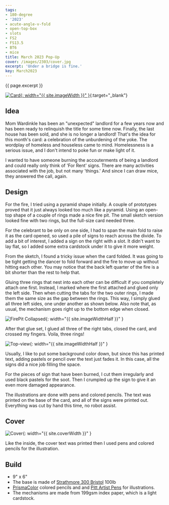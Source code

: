 ```yaml
---
tags:
- 180-degree
- '2023'
- acute-angle-v-fold
- open-top-box
- slots
- FS2
- FS13.5
- BT6
- mice
title: March 2023 Pop-Up
cover: /images/2303/cover.jpg
excerpt: 'Under a bridge is fine.'
key: March2023
---
```

{{ page.excerpt }}

[![Card]({{site.baseurl}}/images/2303/popup.gif){: width="{{ site.imageWidth }}" }](/images/2303/popup.gif "Click to replay in a new tab"){:target="_blank"}

## Idea

Mom Wardinkle has been an "unexpected" landlord for a few years now and has been ready to relinquish the title for some time now. Finally, the last house has been sold, and she is no longer a landlord! That's the idea for this month's card: a celebration of the unburdening of the yoke. The wordplay of homeless and houseless came to mind. Homelessness is a serious issue, and I don't intend to poke fun or make light of it.

I wanted to have someone burning the accouterments of being a landlord and could really only think of 'For Rent' signs. There are many activities associated with the job, but not many 'things.' And since I can draw mice, they answered the call, again.

## Design

For the fire, I tried using a pyramid shape initially. A couple of prototypes proved that it just always looked too much like a pyramid. Using an open-top shape of a couple of rings made a nice fire pit. The small sketch version looked fine with two rings, but the full-size card needed three.

For the celebrant to be only on one side, I had to span the main fold to raise it as the card opened, so used a pile of signs to reach across the divide. To add a bit of interest, I added a sign on the right with a slot. It didn't want to lay flat, so I added some extra cardstock under it to give it more weight.

From the sketch, I found a tricky issue when the card folded. It was going to be tight getting the dancer to fold forward and the fire to move up without hitting each other. You may notice that the back left quarter of the fire is a bit shorter than the rest to help that.

Gluing three rings that nest into each other can be difficult if you completely attach one first. Instead, I marked where the first attached and glued only the left side. Then when cutting the tabs for the two outer rings, I made them the same size as the gap between the rings. This way, I simply glued all three left sides, one under another as shown below. Also note that, as usual, the mechanism goes right up to the bottom edge when closed.

![FirePit Collapsed]({{site.baseurl}}/images/2303/fire-pit.jpg){: width="{{ site.imageWidthHalf }}" }

After that glue set, I glued all three of the right tabs, closed the card, and crossed my fingers. Voila, three rings!

![Top-view]({{site.baseurl}}/images/2303/top.jpg){: width="{{ site.imageWidthHalf }}" }

Usually, I like to put some background color down, but since this has printed text, adding pastels or pencil over the text just fades it. In this case, all the signs did a nice job filling the space.

For the pieces of sign that have been burned, I cut them irregularly and used black pastels for the soot. Then I crumpled up the sign to give it an even more damaged appearance.

The illustrations are done with pens and colored pencils. The text was printed on the base of the card, and all of the signs were printed out. Everything was cut by hand this time, no robot assist.

## Cover

![Cover]({{site.baseurl}}{{page.cover}}){: width="{{ site.coverWidth }}" }

Like the inside, the cover text was printed then I used pens and colored pencils for the illustration.

## Build

- 9" x 6"
- The base is made of [Strathmore 300 Bristol](/supplies.html#strathmore-300-bristol) 100lb
- [PrismaColor](/supplies.html#prismacolor-colored-pencils) colored pencils and and [Pitt Artist Pens](/supplies.html#faber-castell-pitt-artist-pens) for illustrations.
- The mechanisms are made from 199gsm index paper, which is a light cardstock.
